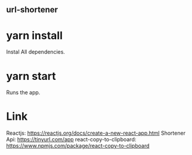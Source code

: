 ## url-shortener

# yarn install
Instal All dependencies.
# yarn start
Runs the app.

# Link
Reactjs: https://reactjs.org/docs/create-a-new-react-app.html 
Shortener Api: https://tinyurl.com/app
react-copy-to-clipboard: https://www.npmjs.com/package/react-copy-to-clipboard
 
